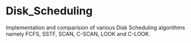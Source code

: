 # Disk_Scheduling
Implementation and comparision of various Disk Scheduling algorithms namely FCFS, SSTF, SCAN, C-SCAN, LOOK and C-LOOK.
